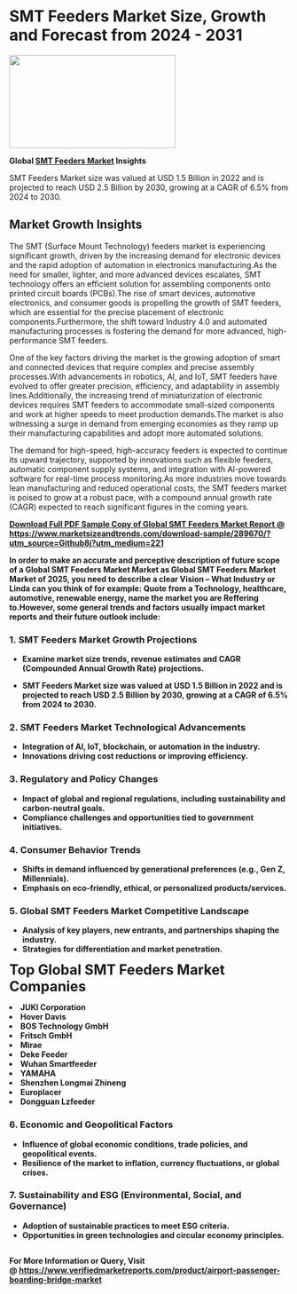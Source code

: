 <H1>SMT Feeders Market Size, Growth and Forecast from 2024 - 2031</H1><img class="aligncenter size-medium wp-image-584254" src="https://thirdeyenews.in/wp-content/uploads/2024/09/Global-Market-Research-300x168.jpeg" alt="" width="300" height="168" /><p><strong>Global&nbsp;<a href="https://www.marketsizeandtrends.com/download-sample/289670/?utm_source=Github8j?utm_medium=221">SMT Feeders Market</a> Insights</strong></p><p>SMT Feeders Market size was valued at USD 1.5 Billion in 2022 and is projected to reach USD 2.5 Billion by 2030, growing at a CAGR of 6.5% from 2024 to 2030.</p><p><h2>Market Growth Insights</h2> <p>The SMT (Surface Mount Technology) feeders market is experiencing significant growth, driven by the increasing demand for electronic devices and the rapid adoption of automation in electronics manufacturing.As the need for smaller, lighter, and more advanced devices escalates, SMT technology offers an efficient solution for assembling components onto printed circuit boards (PCBs).The rise of smart devices, automotive electronics, and consumer goods is propelling the growth of SMT feeders, which are essential for the precise placement of electronic components.Furthermore, the shift toward Industry 4.0 and automated manufacturing processes is fostering the demand for more advanced, high-performance SMT feeders.</p> <p><strong><a href="#"></a></strong></p> <p>One of the key factors driving the market is the growing adoption of smart and connected devices that require complex and precise assembly processes.With advancements in robotics, AI, and IoT, SMT feeders have evolved to offer greater precision, efficiency, and adaptability in assembly lines.Additionally, the increasing trend of miniaturization of electronic devices requires SMT feeders to accommodate small-sized components and work at higher speeds to meet production demands.The market is also witnessing a surge in demand from emerging economies as they ramp up their manufacturing capabilities and adopt more automated solutions.</p> <p>The demand for high-speed, high-accuracy feeders is expected to continue its upward trajectory, supported by innovations such as flexible feeders, automatic component supply systems, and integration with AI-powered software for real-time process monitoring.As more industries move towards lean manufacturing and reduced operational costs, the SMT feeders market is poised to grow at a robust pace, with a compound annual growth rate (CAGR) expected to reach significant figures in the coming years.</p> <p><strong><a href="#"></p><p><span class=""><strong>Download Full PDF Sample Copy of Global SMT Feeders Market Report</strong> @ <a href="https://www.marketsizeandtrends.com/download-sample/289670/?utm_source=Github8j?utm_medium=221" target="_blank">https://www.marketsizeandtrends.com/download-sample/289670/?utm_source=Github8j?utm_medium=221</a></span></p><p>In order to make an accurate and perceptive description of future scope of a Global&nbsp;SMT Feeders Market Market as Global&nbsp;SMT Feeders Market Market of 2025, you need to describe a clear Vision &ndash; What Industry or Linda can you think of for example: Quote from a Technology, healthcare, automotive, renewable energy, name the market you are Reffering to.However, some general trends and factors usually impact market reports and their future outlook include:</p><h3>1.&nbsp;<strong>SMT Feeders Market Growth Projections</strong></h3><ul><li>Examine market size trends, revenue estimates and CAGR (Compounded Annual Growth Rate) projections.</li><li><p>SMT Feeders Market size was valued at USD 1.5 Billion in 2022 and is projected to reach USD 2.5 Billion by 2030, growing at a CAGR of 6.5% from 2024 to 2030.</p></li></ul><h3>2.&nbsp;<strong>SMT Feeders Market Technological Advancements</strong></h3><ul><li>Integration of AI, IoT, blockchain, or automation in the industry.</li><li>Innovations driving cost reductions or improving efficiency.</li></ul><h3>3.&nbsp;<strong>Regulatory and Policy Changes</strong></h3><ul><li>Impact of global and regional regulations, including sustainability and carbon-neutral goals.</li><li>Compliance challenges and opportunities tied to government initiatives.</li></ul><h3>4.&nbsp;<strong>Consumer Behavior Trends</strong></h3><ul><li>Shifts in demand influenced by generational preferences (e.g., Gen Z, Millennials).</li><li>Emphasis on eco-friendly, ethical, or personalized products/services.</li></ul><h3>5.&nbsp;<strong>Global SMT Feeders Market Competitive Landscape</strong></h3><ul><li>Analysis of key players, new entrants, and partnerships shaping the industry.</li><li>Strategies for differentiation and market penetration.</li></ul><p data-pm-slice="1 1 []"><span style="color: inherit; font-family: inherit; font-size: 25px;">Top Global SMT Feeders Market Companies</span></p><div class="" data-test-id=""><p><li>JUKI Corporation</li><li> Hover Davis</li><li> BOS Technology GmbH</li><li> Fritsch GmbH</li><li> Mirae</li><li> Deke Feeder</li><li> Wuhan Smartfeeder</li><li> YAMAHA</li><li> Shenzhen Longmai Zhineng</li><li> Europlacer</li><li> Dongguan Lzfeeder</li></p></div><h3>6.&nbsp;<strong>Economic and Geopolitical Factors</strong></h3><ul><li>Influence of global economic conditions, trade policies, and geopolitical events.</li><li>Resilience of the market to inflation, currency fluctuations, or global crises.</li></ul><h3>7.&nbsp;<strong>Sustainability and ESG (Environmental, Social, and Governance)</strong></h3><ul><li>Adoption of sustainable practices to meet ESG criteria.</li><li>Opportunities in green technologies and circular economy principles.</li></ul><h2><strong style="font-size: 14px;">For More Information or Query, Visit @&nbsp;</strong><a style="background-color: #ffffff; font-size: 14px;" href="https://www.marketsizeandtrends.com/report/smt-feeders-market/" target="_blank">https://www.verifiedmarketreports.com/product/airport-passenger-boarding-bridge-market</a></h2>